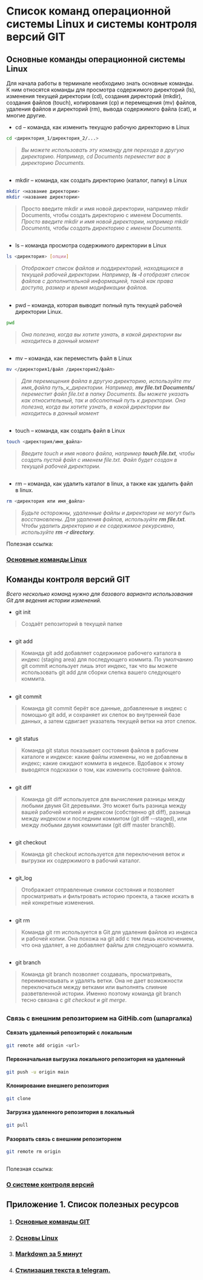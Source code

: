 # Список команд операционной системы Linux и системы контроля версий GIT

## Основные команды операционной системы Linux

Для начала работы в терминале необходимо знать основные команды. К ним относятся команды для просмотра содержимого директорий (ls), изменения текущей директории (cd), создания директорий (mkdir), создания файлов (touch), копирования (cp) и перемещения (mv) файлов, удаления файлов и директорий (rm), вывода содержимого файла (cat), и многие другие.

* cd – команда, как изменить текущую рабочую директорию в Linux
```sh
cd <директория_1/директория_2/...>
```
>*Вы можете использовать эту команду для перехода в другую директорию. Например, cd Documents переместит вас в директорию Documents.*
##
* mkdir – команда, как создать директорию (каталог, папку) в Linux
```sh
mkdir <название директории>
mkdir <название директории>
```
>Просто введите mkdir и имя новой директории, например mkdir Documents, чтобы создать директорию с именем Documents.
>*Просто введите mkdir и имя новой директории, например mkdir Documents, чтобы создать директорию с именем Documents.*
##
* ls – команда просмотра содержимого директории в Linux
```sh
ls <директория> [опции]
```
>*Отображает список файлов и поддиректорий, находящихся в текущей рабочей директории. Например, __ls -l__ отобразят список файлов с дополнительной информацией, такой как права доступа, размер и время модификации файлов.*
##
* pwd – команда, которая выводит полный путь текущей рабочей директории Linux. 
```sh
pwd
```
>*Она полезна, когда вы хотите узнать, в какой директории вы находитесь в данный момент*
##
* mv – команда, как переместить файл в Linux
```sh
mv </директория1/файл /директория2/файл>
```
>*Для перемещения файла в другую директорию, используйте mv имя_файла путь_к_директории. Например, __mv file.txt Documents/__ переместит файл file.txt в папку Documents. Вы можете указать как относительный, так и абсолютный путь к директории.*
>*Она полезна, когда вы хотите узнать, в какой директории вы находитесь в данный момент*
##
* touch – команда, как создать файл в Linux
```sh
touch <директория/имя_файла>
```
>*Введите touch и имя нового файла, например __touch file.txt__, чтобы создать пустой файл с именем file.txt. Файл будет создан в текущей рабочей директории.*
##
* rm – команда, как удалить каталог в linux, а также как удалить файл в linux. 
```sh
rm <директория или имя_файла>
```
>*Будьте осторожны, удаленные файлы и директории не могут быть восстановлены. Для удаления файлов, используйте __rm file.txt__. Чтобы удалить директорию и ее содержимое рекурсивно, используйте __rm -r directory__.*

Полезная ссылка:
### [Основные команды Linux](https://serverspace.ru/about/blog/bazovye-komandy-linux-v-terminale/ "Базовые команды Linux в терминале")

## Команды контроля версий GIT

*Всего несколько команд нужно для базового варианта использования Git для ведения истории изменений.*

* git init
>Создаёт репозиторий в текущей папке
##
* git add
>Команда git add добавляет содержимое рабочего каталога в индекс (staging area) для последующего коммита. По умолчанию git commit использует лишь этот индекс, так что вы можете использовать git add для сборки слепка вашего следующего коммита.
##
* git commit
>Команда git commit берёт все данные, добавленные в индекс с помощью git add, и сохраняет их слепок во внутренней базе данных, а затем сдвигает указатель текущей ветки на этот слепок.
##
* git status
>Команда git status показывает состояния файлов в рабочем каталоге и индексе: какие файлы изменены, но не добавлены в индекс; какие ожидают коммита в индексе. Вдобавок к этому выводятся подсказки о том, как изменить состояние файлов.
##
* git diff
>Команда git diff используется для вычисления разницы между любыми двумя Git деревьями. Это может быть разница между вашей рабочей копией и индексом (собственно git diff), разница между индексом и последним коммитом (git diff --staged), или между любыми двумя коммитами (git diff master branchB).
##
* git checkout
>Команда git checkout используется для переключения веток и выгрузки их содержимого в рабочий каталог.
##
* git_log
>Отображает отправленные снимки состояния и позволяет просматривать и фильтровать историю проекта, а также искать в ней конкретные изменения.
##
* git rm
>Команда git rm используется в Git для удаления файлов из индекса и рабочей копии. Она похожа на git add с тем лишь исключением, что она удаляет, а не добавляет файлы для следующего коммита.
##
* git branch
>Команда git branch позволяет создавать, просматривать, переименовывать и удалять ветки. Она не дает возможности переключаться между ветками или выполнять слияние разветвленной истории. Именно поэтому команда git branch тесно связана с *git checkout* и *git merge*.
##

### Связь с внешним репозиторием на GitHib.com (шпаргалка)

#### Связать удаленный репозиторий с локальным
```sh
git remote add origin <url>
```

#### Первоначальная выгрузка локального репозитория на удаленный
```sh
git push -u origin main
```

#### Клонирование внешнего репозитория
```sh
git clone
```

#### Загрузка удаленного репозитория в локальный
```sh
git pull
```

#### Разорвать связь с внешним репозиторием
```sh
git remote rm origin
```
##
Полезная ссылка:
### [О системе контроля версий](https://git-scm.com/book/ru/v2/ "Pro Git")

## Приложение 1. Список полезных ресурсов

1. ### [Основные команды GIT](https://git-scm.com/book/ru/v2/%D0%9F%D1%80%D0%B8%D0%BB%D0%BE%D0%B6%D0%B5%D0%BD%D0%B8%D0%B5-C%3A-%D0%9A%D0%BE%D0%BC%D0%B0%D0%BD%D0%B4%D1%8B-Git-%D0%9E%D1%81%D0%BD%D0%BE%D0%B2%D0%BD%D1%8B%D0%B5-%D0%BA%D0%BE%D0%BC%D0%B0%D0%BD%D0%B4%D1%8B "команды git")

2. ### [Основы Linux](https://habr.com/ru/articles/655275/ "основы работы в Linux")

3. ### [Markdown за 5 минут](https://htmlacademy.ru/blog/git/markdown "изучаем markdown")

4. ### [Стилизация текста в telegram.](https://habr.com/ru/sandbox/170069/ "разметка в Telegram")